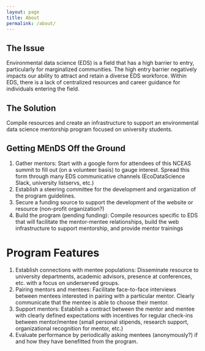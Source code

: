 ```yaml
---
layout: page
title: About
permalink: /about/
---
```


## The Issue

Environmental data science (EDS) is a field that has a high barrier to entry, particularly for marginalized communities. The high entry barrier negatively impacts our ability to attract and retain a diverse EDS workforce.
Within EDS, there is a lack of centralized resources and career guidance for individuals entering the field.

## The Solution

Compile resources and create an infrastructure to support an environmental data science mentorship program focused on university students.

## Getting MEnDS Off the Ground

1. Gather mentors: Start with a google form for attendees of this NCEAS summit to fill out (on a volunteer basis) to gauge interest. Spread this form through many EDS communicative channels (EcoDataScience Slack, university listservs, etc.)
2. Establish a steering committee for the development and organization of the program guidelines.
3. Secure a funding source to support the development of the website or resource (non-profit organization?)
4. Build the program (pending funding): Compile resources specific to EDS that will facilitate the mentor-mentee relationships, build the web infrastructure to support mentorship, and provide mentor trainings

# Program Features

1. Establish connections with mentee populations: Disseminate resource to university departments, academic advisors, presence at conferences, etc. with a focus on underserved groups.
2. Pairing mentors and mentees: Facilitate face-to-face interviews between mentees interested in pairing with a particular mentor. Clearly communicate that the mentee is able to choose their mentor.
3. Support mentors: Establish a contract between the mentor and mentee with clearly defined expectations with incentives for regular check-ins between mentor/mentee (small personal stipends, research support, organizational recognition for mentor, etc.)
4. Evaluate performance by periodically asking mentees (anonymously?) if and how they have benefitted from the program.
